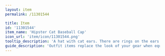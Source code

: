 ```yaml
---
layout: item
permalink: /11301544

title: Item
id: '11301544'
item_name: 'Hipster Cat Baseball Cap'
icon_url: 'item/icon/11301544.png'
tooltip_description: 'A hat with cat ears. There are rings on the ears and brim.'
guide_description: 'Outfit items replace the look of your gear when equipped.'
---
```

